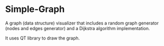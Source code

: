 # Simple-Graph

A graph (data structure) visualizer that includes a random graph generator
(nodes and edges generator) and a Dijkstra algorithm implementation.

It uses QT library to draw the graph.

